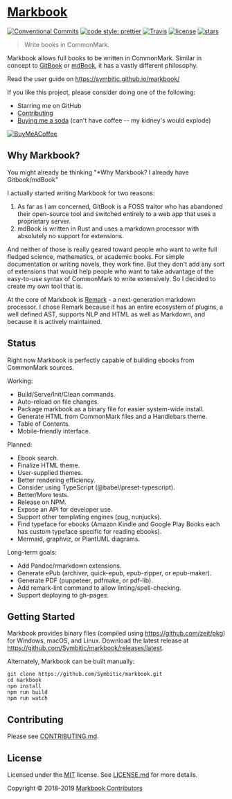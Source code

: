 # [Markbook](https://symbitic.github.io/markbook/)

[![Conventional Commits](https://img.shields.io/badge/Conventional%20Commits-1.0.0-yellow.svg?style=flat-square)](https://conventionalcommits.org)
[![code style: prettier](https://img.shields.io/badge/code_style-prettier-ff69b4.svg?style=flat-square)](https://github.com/prettier/prettier)
[![Travis](https://img.shields.io/travis/Symbitic/markbook.svg?style=flat-square)](https://travis-ci.org/Symbitic/markbook)
[![license](https://img.shields.io/badge/license-MIT-blue.svg?style=flat-square)](https://opensource.org/licenses/MIT)
[![stars](https://img.shields.io/github/stars/symbitic/markbook.svg?style=flat-square)](https://github.com/Symbitic/markbook)
> Write books in CommonMark.

Markbook allows full books to be written in CommonMark. Similar in concept to [GitBook][1] or [mdBook][2], it has a vastly different philosophy.

Read the user guide on <https://symbitic.github.io/markbook/>

If you like this project, please consider doing one of the following:
* Starring me on GitHub
* [Contributing](#contributing)
* [Buying me a soda](https://buymeacoff.ee/qh0rXkiCd) (can't have coffee -- my kidney's would explode)

[![BuyMeACoffee](https://www.buymeacoffee.com/assets/img/custom_images/orange_img.png)](https://buymeacoff.ee/qh0rXkiCd)

## Why Markbook?

You might already be thinking "*Why Markbook? I already have Gitbook/mdBook"

I actually started writing Markbook for two reasons:
1. As far as I am concerned, GitBook is a FOSS traitor who has abandoned their open-source tool and switched entirely to a web app that uses a proprietary server.
2. mdBook is written in Rust and uses a markdown processor with absolutely no support for extensions.

And neither of those is really geared toward people who want to write full fledged science, mathematics, or academic books. For simple documentation or writing novels, they work fine. But they don't add any sort of extensions that would help people who want to take advantage of the easy-to-use syntax of CommonMark to write extensively. So I decided to create my own tool that is.

At the core of Markbook is [Remark](https://remark.js.org/) - a next-generation markdown processor. I chose Remark because it has an entire ecosystem of plugins, a well defined AST, supports NLP and HTML as well as Markdown, and because it is actively maintained.

## Status

Right now Markbook is perfectly capable of building ebooks from CommonMark sources.

Working:
* Build/Serve/Init/Clean commands.
* Auto-reload on file changes.
* Package markbook as a binary file for easier system-wide install.
* Generate HTML from CommonMark files and a Handlebars theme.
* Table of Contents.
* Mobile-friendly interface.

Planned:
* Ebook search.
* Finalize HTML theme.
* User-supplied themes.
* Better rendering efficiency.
* Consider using TypeScript (@babel/preset-typescript).
* Better/More tests.
* Release on NPM.
* Expose an API for developer use.
* Support other templating engines (pug, nunjucks).
* Find typeface for ebooks (Amazon Kindle and Google Play Books each has custom typeface specific for reading ebooks).
* Mermaid, graphviz, or PlantUML diagrams.

Long-term goals:
* Add Pandoc/rmarkdown extensions.
* Generate ePub (archiver, quick-epub, epub-zipper, or epub-maker).
* Generate PDF (puppeteer, pdfmake, or pdf-lib).
* Add remark-lint command to allow linting/spell-checking.
* Support deploying to gh-pages.

## Getting Started

Markbook provides binary files (compiled using <https://github.com/zeit/pkg>) for Windows, macOS, and Linux.
Download the latest release at <https://github.com/Symbitic/markbook/releases/latest>.

Alternately, Markbook can be built manually:

    git clone https://github.com/Symbitic/markbook.git
    cd markbook
    npm install
    npm run build
    npm run watch

## Contributing

Please see [CONTRIBUTING.md](CONTRIBUTING.md).

## License

Licensed under the [MIT][3] license. See [LICENSE.md](LICENSE.md) for more details.

Copyright &copy; 2018-2019 [Markbook Contributors](https://github.com/Symbitic/markbook/graphs/contributors)

[1]: https://www.gitbook.com/
[2]: https://rust-lang-nursery.github.io/mdBook/
[3]: https://spdx.org/licenses/MIT

